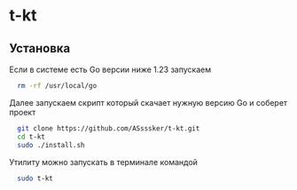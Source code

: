 # t-kt
## Установка

Если в системе есть Go версии ниже 1.23 запускаем

```bash
  rm -rf /usr/local/go
```
Далее запускаем скрипт который скачает нужную версию Go и соберет проект
```bash
  git clone https://github.com/ASsssker/t-kt.git
  cd t-kt
  sudo ./install.sh
```
Утилиту можно запускать в терминале командой
```bash
  sudo t-kt
```
